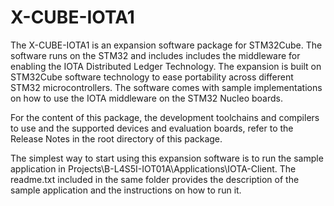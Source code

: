 # X-CUBE-IOTA1
The X-CUBE-IOTA1 is an expansion software package for STM32Cube.
The software runs on the STM32 and includes includes the middleware 
for enabling the IOTA Distributed Ledger Technology. The expansion 
is built on STM32Cube software technology to ease portability across 
different STM32 microcontrollers. The software comes with sample 
implementations on how to use the IOTA middleware on the STM32 Nucleo 
boards.

For the content of this package, the development toolchains and compilers
to use and the supported devices and evaluation boards, refer to the
Release Notes in the root directory of this package.

The simplest way to start using this expansion software is to run the
sample application in Projects\B-L4S5I-IOT01A\Applications\IOTA-Client.
The readme.txt included in the same folder provides the
description of the sample application and the instructions on how to run it.
